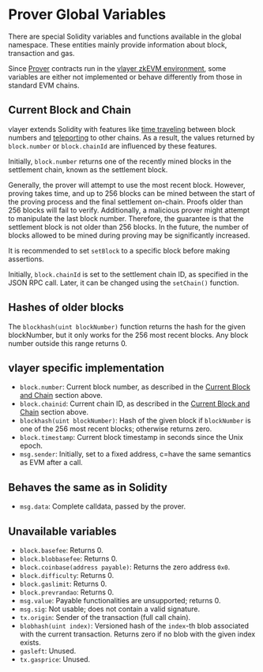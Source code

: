 # Prover Global Variables
There are special Solidity variables and functions available in the global namespace. These entities mainly provide information about block, transaction and gas.

Since [Prover](/advanced/prover.html) contracts run in the [vlayer zkEVM environment](/appendix/architecture/prover.html), some variables are either not implemented or behave differently from those in standard EVM chains.

## Current Block and Chain
vlayer extends Solidity with features like [time traveling](/features/time-travel.html) between block numbers and [teleporting](/features/teleport.html) to other chains. As a result, the values returned by `block.number` or `block.chainId` are influenced by these features.

Initially, `block.number` returns one of the recently mined blocks in the settlement chain, known as the settlement block.

Generally, the prover will attempt to use the most recent block. However, proving takes time, and up to 256 blocks can be mined between the start of the proving process and the final settlement on-chain. Proofs older than 256 blocks will fail to verify. Additionally, a malicious prover might attempt to manipulate the last block number. Therefore, the guarantee is that the settlement block is not older than 256 blocks. In the future, the number of blocks allowed to be mined during proving may be significantly increased.

It is recommended to set `setBlock` to a specific block before making assertions.

Initially, `block.chainId` is set to the settlement chain ID, as specified in the JSON RPC call. Later, it can be changed using the `setChain()` function.

## Hashes of older blocks
The `blockhash(uint blockNumber)` function returns the hash for the given blockNumber, but it only works for the 256 most recent blocks. Any block number outside this range returns 0.

## vlayer specific implementation
* `block.number`: Current block number, as described in the [Current Block and Chain](#current-block-and-chain) section above.
* `block.chainid`: Current chain ID, as described in the [Current Block and Chain](#current-block-and-chain) section above.
* `blockhash(uint blockNumber)`: Hash of the given block if `blockNumber` is one of the 256 most recent blocks; otherwise returns zero.
* `block.timestamp`: Current block timestamp in seconds since the Unix epoch.
* `msg.sender`: Initially, set to a fixed address, c=have the same semantics as EVM after a call.

## Behaves the same as in Solidity
* `msg.data`: Complete calldata, passed by the prover.

## Unavailable variables
* `block.basefee`: Returns 0.
* `block.blobbasefee`: Returns 0.
* `block.coinbase(address payable)`: Returns the zero address `0x0`.
* `block.difficulty`: Returns 0.
* `block.gaslimit`: Returns 0.
* `block.prevrandao`: Returns 0.
* `msg.value`: Payable functionalities are unsupported; returns 0.
* `msg.sig`: Not usable; does not contain a valid signature.
* `tx.origin`: Sender of the transaction (full call chain).
* `blobhash(uint index)`: Versioned hash of the `index`-th blob associated with the current transaction. Returns zero if no blob with the given index exists.
* `gasleft`: Unused.
* `tx.gasprice`: Unused.

